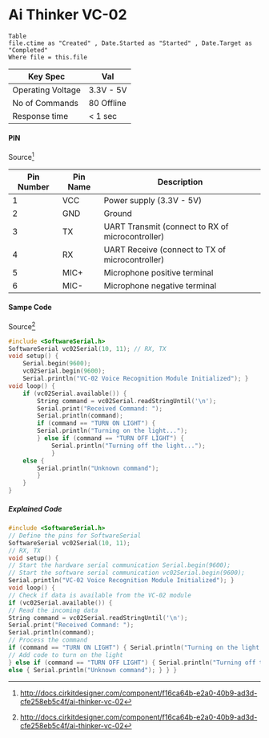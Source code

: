 # Ai Thinker VC-02

```dataview
Table 
file.ctime as "Created" , Date.Started as "Started" , Date.Target as "Completed"
Where file = this.file
```

|Key Spec|Val|
|--|--|
|Operating Voltage|3.3V - 5V|
|No of Commands | 80 Offline| 
| Response time | < 1 sec| 

#### PIN 
Source[^1]

|Pin Number|Pin Name|Description|
|---|---|---|
|1|VCC|Power supply (3.3V - 5V)|
|2|GND|Ground|
|3|TX|UART Transmit (connect to RX of microcontroller)|
|4|RX|UART Receive (connect to TX of microcontroller)|
|5|MIC+|Microphone positive terminal|
|6|MIC-|Microphone negative terminal|

#### Sampe Code 
Source[^1] 
```cpp
#include <SoftwareSerial.h> 
SoftwareSerial vc02Serial(10, 11); // RX, TX 
void setup() { 
	Serial.begin(9600); 
	vc02Serial.begin(9600);
	Serial.println("VC-02 Voice Recognition Module Initialized"); } 
void loop() { 
	if (vc02Serial.available()) { 
		String command = vc02Serial.readStringUntil('\n'); 
		Serial.print("Received Command: "); 
		Serial.println(command); 
		if (command == "TURN ON LIGHT") { 
		Serial.println("Turning on the light...");
		} else if (command == "TURN OFF LIGHT") { 
			Serial.println("Turning off the light...");
			} 
	else { 
		Serial.println("Unknown command"); 
		} 
	} 
}
```

##### Explained Code

```cpp
#include <SoftwareSerial.h> 
// Define the pins for SoftwareSerial 
SoftwareSerial vc02Serial(10, 11);
// RX, TX 
void setup() { 
// Start the hardware serial communication Serial.begin(9600); 
// Start the software serial communication vc02Serial.begin(9600);
Serial.println("VC-02 Voice Recognition Module Initialized"); } 
void loop() { 
// Check if data is available from the VC-02 module 
if (vc02Serial.available()) { 
// Read the incoming data 
String command = vc02Serial.readStringUntil('\n'); 
Serial.print("Received Command: "); 
Serial.println(command); 
// Process the command 
if (command == "TURN ON LIGHT") { Serial.println("Turning on the light...");
// Add code to turn on the light 
} else if (command == "TURN OFF LIGHT") { Serial.println("Turning off the light..."); // Add code to turn off the light } 
else { Serial.println("Unknown command"); } } }
```
[^1]: http://docs.cirkitdesigner.com/component/f16ca64b-e2a0-40b9-ad3d-cfe258eb5c4f/ai-thinker-vc-02

